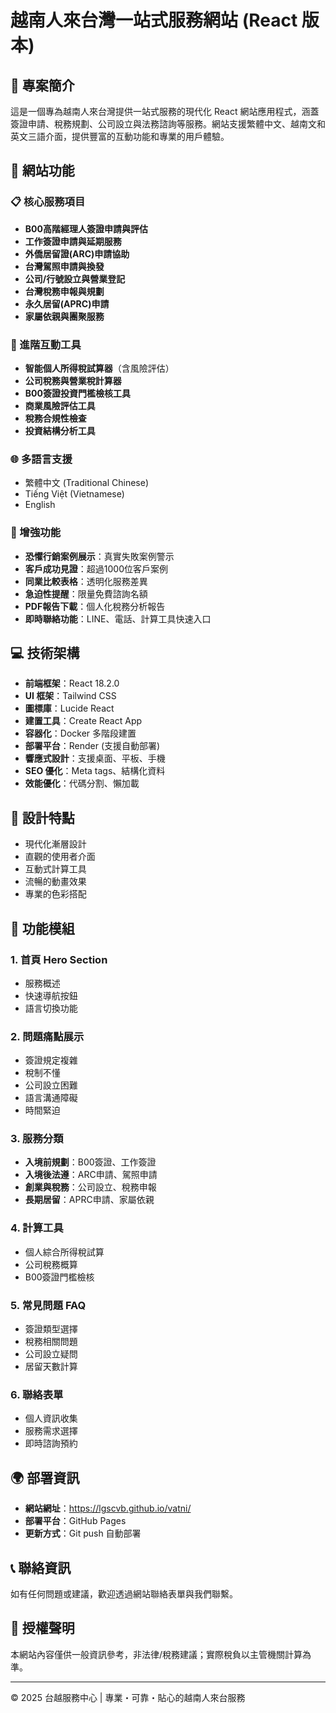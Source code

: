 # 越南人來台灣一站式服務網站 (React 版本)

## 🌟 專案簡介

這是一個專為越南人來台灣提供一站式服務的現代化 React 網站應用程式，涵蓋簽證申請、稅務規劃、公司設立與法務諮詢等服務。網站支援繁體中文、越南文和英文三語介面，提供豐富的互動功能和專業的用戶體驗。

## 🚀 網站功能

### 📋 核心服務項目
- **B00高階經理人簽證申請與評估**
- **工作簽證申請與延期服務**
- **外僑居留證(ARC)申請協助**
- **台灣駕照申請與換發**
- **公司/行號設立與營業登記**
- **台灣稅務申報與規劃**
- **永久居留(APRC)申請**
- **家屬依親與團聚服務**

### 🧮 進階互動工具
- **智能個人所得稅試算器**（含風險評估）
- **公司稅務與營業稅計算器**
- **B00簽證投資門檻檢核工具**
- **商業風險評估工具**
- **稅務合規性檢查**
- **投資結構分析工具**

### 🌐 多語言支援
- 繁體中文 (Traditional Chinese)
- Tiếng Việt (Vietnamese)
- English

### 🎯 增強功能
- **恐懼行銷案例展示**：真實失敗案例警示
- **客戶成功見證**：超過1000位客戶案例
- **同業比較表格**：透明化服務差異
- **急迫性提醒**：限量免費諮詢名額
- **PDF報告下載**：個人化稅務分析報告
- **即時聯絡功能**：LINE、電話、計算工具快速入口

## 💻 技術架構

- **前端框架**：React 18.2.0
- **UI 框架**：Tailwind CSS
- **圖標庫**：Lucide React
- **建置工具**：Create React App
- **容器化**：Docker 多階段建置
- **部署平台**：Render (支援自動部署)
- **響應式設計**：支援桌面、平板、手機
- **SEO 優化**：Meta tags、結構化資料
- **效能優化**：代碼分割、懶加載

## 🎨 設計特點

- 現代化漸層設計
- 直觀的使用者介面
- 互動式計算工具
- 流暢的動畫效果
- 專業的色彩搭配

## 📱 功能模組

### 1. 首頁 Hero Section
- 服務概述
- 快速導航按鈕
- 語言切換功能

### 2. 問題痛點展示
- 簽證規定複雜
- 稅制不懂
- 公司設立困難
- 語言溝通障礙
- 時間緊迫

### 3. 服務分類
- **入境前規劃**：B00簽證、工作簽證
- **入境後法遵**：ARC申請、駕照申請
- **創業與稅務**：公司設立、稅務申報
- **長期居留**：APRC申請、家屬依親

### 4. 計算工具
- 個人綜合所得稅試算
- 公司稅務概算
- B00簽證門檻檢核

### 5. 常見問題 FAQ
- 簽證類型選擇
- 稅務相關問題
- 公司設立疑問
- 居留天數計算

### 6. 聯絡表單
- 個人資訊收集
- 服務需求選擇
- 即時諮詢預約

## 🌍 部署資訊

- **網站網址**：https://lgscvb.github.io/vatni/
- **部署平台**：GitHub Pages
- **更新方式**：Git push 自動部署

## 📞 聯絡資訊

如有任何問題或建議，歡迎透過網站聯絡表單與我們聯繫。

## 📄 授權聲明

本網站內容僅供一般資訊參考，非法律/稅務建議；實際稅負以主管機關計算為準。

---

© 2025 台越服務中心 | 專業・可靠・貼心的越南人來台服務